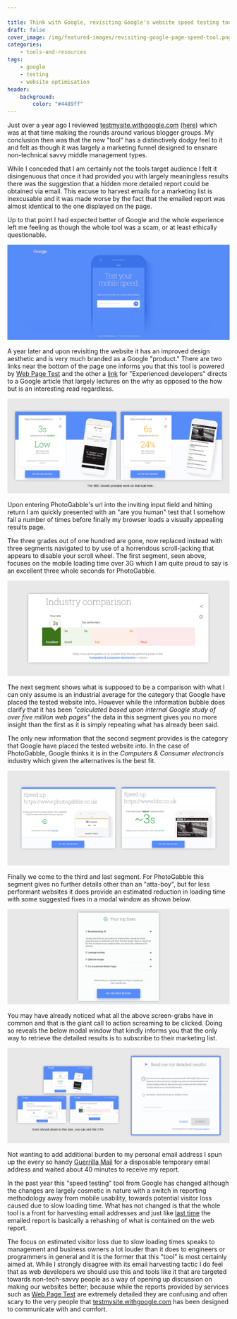 ```yaml
---

title: Think with Google, revisiting Google's website speed testing tool.
draft: false
cover_image: /img/featured-images/revisiting-google-page-speed-tool.png
categories:
    - tools-and-resources
tags:
    - google
    - testing
    - website optimisation
header:
    background:
        color: "#4489ff"
---
```


Just over a year ago I reviewed [testmysite.withgoogle.com](https://testmysite.withgoogle.com) ([here](/blog/tools-and-resources/think-with-google-test-my-site/)) which was at that time making the rounds around various blogger groups. My conclusion then was that the new "tool" has a distinctively dodgy feel to it and felt as though it was largely a marketing funnel designed to ensnare non-technical savvy middle management types.

While I conceded that I am certainly not the tools target audience I felt it disingenuous that once it had provided you with largely meaningless results there was the suggestion that a hidden more detailed report could be obtained via email. This excuse to harvest emails for a marketing list is inexcusable and it was made worse by the fact that the emailed report was almost identical to the one displayed on the page.

Up to that point I had expected better of Google and the whole experience left me feeling as though the whole tool was a scam, or at least ethically questionable. 

![Test My Site With Google](/img/revisiting-google-page-speed-tool-6.png "Google Mobile Website Speed Test Tool 2018")

A year later and upon revisiting the website it has an improved design aesthetic and is very much branded as a Google "product." There are two links near the bottom of the page one informs you that this tool is powered by [Web Page Test](http://www.webpagetest.org/) and the other a [link](https://developers.google.com/web/fundamentals/performance/why-performance-matters/) for "Experienced developers" directs to a Google article that largely lectures on the why as opposed to the how but is an interesting read regardless.

![Results](/img/revisiting-google-page-speed-tool-1.png "Google Mobile Website Speed Test Tool 2018")

Upon entering PhotoGabble's url into the inviting input field and hitting return I am quickly presented with an "are you human" test that I somehow fail a number of times before finally my browser loads a visually appealing results page.

The three grades out of one hundred are gone, now replaced instead with three segments navigated to by use of a horrendous scroll-jacking that appears to disable your scroll wheel. The first segment, seen above, focuses on the mobile loading time over 3G which I am quite proud to say is an excellent three whole seconds for PhotoGabble.

![Results](/img/revisiting-google-page-speed-tool-2.png "Google Mobile Website Speed Test Tool 2018")

The next segment shows what is supposed to be a comparison with what I can only assume is an industrial average for the category that Google have placed the tested website into. However while the information bubble does clarify that it has been _"calculated based upon internal Google study of over five million web pages"_ the data in this segment gives you no more insight than the first as it is simply repeating what has already been said.

The only new information that the second segment provides is the category that Google have placed the tested website into. In the case of PhotoGabble, Google thinks it is in the _Computers & Consumer electroncis_ industry which given the alternatives is the best fit.

![Results](/img/revisiting-google-page-speed-tool-3.png "Google Mobile Website Speed Test Tool 2018")

Finally we come to the third and last segment. For PhotoGabble this segment gives no further details other than an "atta-boy", but for less performant websites it does provide an estimated reduction in loading time with some suggested fixes in a modal window as shown below.

![Results](/img/revisiting-google-page-speed-tool-4.png "Google Mobile Website Speed Test Tool 2018")

You may have already noticed what all the above screen-grabs have in common and that is the giant call to action screaming to be clicked. Doing so reveals the below modal window that kindly informs you that the only way to retrieve the detailed results is to subscribe to their marketing list.

![Results](/img/revisiting-google-page-speed-tool-5.png "Google Mobile Website Speed Test Tool 2018")

Not wanting to add additional burden to my personal email address I spun up the every so handy [Guerrilla Mail](https://www.guerrillamail.com) for a disposable temporary email address and waited about 40 minutes to receive my report.

In the past year this "speed testing" tool from Google has changed although the changes are largely cosmetic in nature with a switch in reporting methodology away from mobile usability, towards potential visitor loss caused due to slow loading time. What has not changed is that the whole tool is a front for harvesting email addresses and just like [last time](/blog/tools-and-resources/think-with-google-test-my-site/) the emailed report is basically a rehashing of what is contained on the web report.

The focus on estimated visitor loss due to slow loading times speaks to management and business owners a lot louder than it does to engineers or programmers in general and it is the former that this "tool" is most certainly aimed at. While I strongly disagree with its email harvesting tactic I do feel that as web developers we should use this and tools like it that are targeted towards non-tech-savvy people as a way of opening up discussion on making our websites better; because while the reports provided by services such as [Web Page Test](http://www.webpagetest.org/) are extremely detailed they are confusing and often scary to the very people that [testmysite.withgoogle.com](https://testmysite.withgoogle.com) has been designed to communicate with and comfort.

